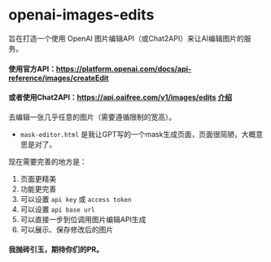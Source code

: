 # openai-images-edits
旨在打造一个使用 OpenAI 图片编辑API（或Chat2API）来让AI编辑图片的服务。

#### 使用官方API：https://platform.openai.com/docs/api-reference/images/createEdit
#### 或者使用Chat2API：https://api.oaifree.com/v1/images/edits [介绍](https://linux.do/t/topic/50789)

去编辑一张几乎任意的图片（需要遵循限制的宽高）。

* `mask-editor.html` 是我让GPT写的一个mask生成页面，页面很简陋，大概意思是对了。

现在需要完善的地方是：
1. 页面更精美
2. 功能更完善
3. 可以设置 `api key` 或 `access token`
4. 可以设置 `api base url`
5. 可以直接一步到位调用图片编辑API生成
6. 可以展示、保存修改后的图片

#### 我抛砖引玉，期待你们的PR。
